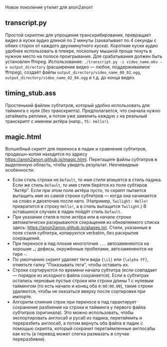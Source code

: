 Новое поколение утилит для anon2anon!

## transcript.py

Простой скриптик для упрощения транскрибирования, превращает видео в куски аудио длиной по 2 минуты (захватывает по 4 секунды с обеих сторон от каждого двухминутного куска). Короткие куски аудио удобнее использовать в плеере, поскольку мышкой проще ткнуть в нужное место на полосе проигрывания. Для срабатывания должен быть установлен ffmpeg. Использование: `./transcript.py -i video_name.mkv -o output_directory` (расширение видео — любое, поддерживаемое ffmpeg), создаёт файлы `output_directory/video_name_00_02.ogg`, `output_directory/video_name_02_04.ogg` и т.д. до конца видео.

## timing_stub.ass

Простенький файлик субтитров, который удобно использовать для тайминга с нуля (без транскрипта). Предполагается, что сначала нужно затаймить реплики, а потом уже заменить каждую `z` на реальный транскрипт с именем актёра (напр., `TS: Hello!`).

## magic.html

Волшебный скрипт для переноса в падик и сравнения субтитров, продакшн-копия находится по адресу https://anon2anon.github.io/magic.html. Перетащите файлы субтитров в выделенную область, чтобы увидеть результат. Неочевидные особенности:
- Если стиль строки не `Default`, то имя стиля впишется в стиль падика. Если же стиль `Default`, то имя стиля берётся из поля субтиров "Актёр". Если при этом поле актёра пусто, то скрипт пытается вытащить имя из самой строки субтитров — когда она начинается на слово и двоеточие после него. (Например, `Twilight: Hello!` превратится в строку `Hello!`, а в стиль вытащится `Twilight`.) В оставшихся случаях в падик пойдёт стиль `Default`.
- При указании стиля в поле актёра или в начале строки автоматически раскрываются сокращения из обновляемого списка здесь: https://anon2anon.github.io/aliases.txt. Стили, указанные в поле стиля субтитра, копируются verbatim, без раскрытия сокращений.
- При переносе в пад плохие многоточия `...` автозаменяются на хорошие `…`; дефисы, окружённые пробелами, автозаменяются на тире `—`.
- По умолчанию скрипт удаляет теги вида `{\i1}` или `{\alpha FF}`, отметьте галку "Показывать теги", чтобы оставить их.
- Строки сортируются по времени начала субтитра (если совпадает — порядок из исходного файла сохраняется). Если в субтитрах остались черновые пустые строки или строки длины 1 с нулевым таймингом (то есть начало и конец оба `0:00:00.00`), такие строки удаляются, чтобы не оказаться вверху после сортировки при импорте.
- Алгоритм слияния строк при переносе в пад гарантирует сохранение разбиения на строки и тайминга у первого файла субтитров (оригинала). Это можно использовать, чтобы экспортировать англосаб и русаб из падика, перетаймить и переразбить англосаб, а потом вернуть оба файла в падик с помощью скрипта, который сохранит перетаймленные англосабы как есть (а перевод может слегка размазать в случае переразбивки).
